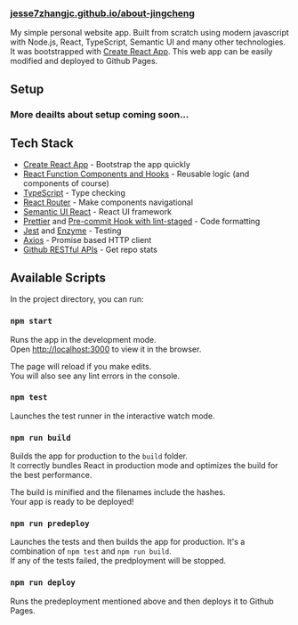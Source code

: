 ### [jesse7zhangjc.github.io/about-jingcheng](https://jesse7zhangjc.github.io/about-jingcheng)

My simple personal website app. Built from scratch using modern javascript with Node.js, React, TypeScript, Semantic UI and many other technologies. It was bootstrapped with [Create React App](https://github.com/facebook/create-react-app). This web app can be easily modified and deployed to Github Pages.

## Setup

### More deailts about setup coming soon...

## Tech Stack

- [Create React App](https://github.com/facebook/create-react-app) - Bootstrap the app quickly
- [React Function Components and Hooks](https://reactjs.org/docs/hooks-state.html#hooks-and-function-components) - Reusable logic (and components of course)
- [TypeScript](https://www.typescriptlang.org/) - Type checking
- [React Router](https://reactrouter.com/) - Make components navigational
- [Semantic UI React](https://react.semantic-ui.com/) - React UI framework
- [Prettier](https://prettier.io/) and [Pre-commit Hook with lint-staged](https://prettier.io/docs/en/precommit.html#option-1-lint-stagedhttpsgithubcomokonetlint-staged) - Code formatting
- [Jest](https://jestjs.io/) and [Enzyme](https://enzymejs.github.io/enzyme/) - Testing
- [Axios](https://github.com/axios/axios) - Promise based HTTP client
- [Github RESTful APIs](https://docs.github.com/en/rest/reference/repos#get-a-repository) - Get repo stats

## Available Scripts

In the project directory, you can run:

### `npm start`

Runs the app in the development mode.<br />
Open [http://localhost:3000](http://localhost:3000) to view it in the browser.

The page will reload if you make edits.<br />
You will also see any lint errors in the console.

### `npm test`

Launches the test runner in the interactive watch mode.<br />

### `npm run build`

Builds the app for production to the `build` folder.<br />
It correctly bundles React in production mode and optimizes the build for the best performance.

The build is minified and the filenames include the hashes.<br />
Your app is ready to be deployed!

### `npm run predeploy`

Launches the tests and then builds the app for production. It's a combination of `npm test` and `npm run build`.<br />
If any of the tests failed, the predployment will be stopped.

### `npm run deploy`

Runs the predeployment mentioned above and then deploys it to Github Pages.
